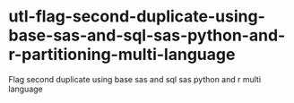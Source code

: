 # utl-flag-second-duplicate-using-base-sas-and-sql-sas-python-and-r-partitioning-multi-language
Flag second duplicate using base sas and sql sas python and r multi language
